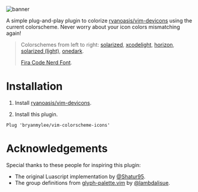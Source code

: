 ![banner](https://user-images.githubusercontent.com/42545742/103079246-70bf3e00-460e-11eb-84d7-d064d7ded381.png)

A simple plug-and-play plugin to colorize [ryanoasis/vim-devicons](https://github.com/ryanoasis/vim-devicons) using the current colorscheme. Never worry about your icon colors mismatching again!

> Colorschemes from left to right: [solarized](https://github.com/ericbn/vim-solarized), [xcodelight](https://github.com/arzg/vim-colors-xcode), [horizon](https://github.com/ntk148v/vim-horizon), [solarized (light)](https://github.com/ericbn/vim-solarized), [onedark](https://github.com/joshdick/onedark.vim).
>
> [Fira Code Nerd Font](https://github.com/ryanoasis/nerd-fonts/blob/master/patched-fonts/FiraCode).

# Installation

1. Install [ryanoasis/vim-devicons](https://github.com/ryanoasis/vim-devicons).

2. Install this plugin.

```vim
Plug 'bryanmylee/vim-colorscheme-icons'
```

# Acknowledgements

Special thanks to these people for inspiring this plugin:

* The original Luascript implementation by [@Shatur95](https://github.com/Shatur95).
* The group definitions from [glyph-palette.vim](https://github.com/lambdalisue/glyph-palette.vim) by [@lambdalisue](https://github.com/lambdalisue).
